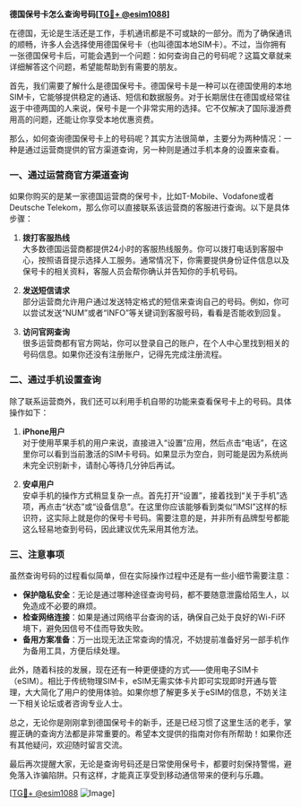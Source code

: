 **德国保号卡怎么查询号码[[TG💪+ @esim1088](https://t.me/s/esim1088)]**

在德国，无论是生活还是工作，手机通讯都是不可或缺的一部分。而为了确保通讯的顺畅，许多人会选择使用德国保号卡（也叫德国本地SIM卡）。不过，当你拥有一张德国保号卡后，可能会遇到一个问题：如何查询自己的号码呢？这篇文章就来详细解答这个问题，希望能帮助到有需要的朋友。

首先，我们需要了解什么是德国保号卡。德国保号卡是一种可以在德国使用的本地SIM卡，它能够提供稳定的通话、短信和数据服务。对于长期居住在德国或经常往返于中德两国的人来说，保号卡是一个非常实用的选择。它不仅解决了国际漫游费用高的问题，还能让你享受本地优惠资费。

那么，如何查询德国保号卡上的号码呢？其实方法很简单，主要分为两种情况：一种是通过运营商提供的官方渠道查询，另一种则是通过手机本身的设置来查看。

### 一、通过运营商官方渠道查询

如果你购买的是某一家德国运营商的保号卡，比如T-Mobile、Vodafone或者Deutsche Telekom，那么你可以直接联系该运营商的客服进行查询。以下是具体步骤：

1. **拨打客服热线**  
   大多数德国运营商都提供24小时的客服热线服务。你可以拨打电话到客服中心，按照语音提示选择人工服务。通常情况下，你需要提供身份证件信息以及保号卡的相关资料，客服人员会帮你确认并告知你的手机号码。

2. **发送短信请求**  
   部分运营商允许用户通过发送特定格式的短信来查询自己的号码。例如，你可以尝试发送“NUM”或者“INFO”等关键词到客服号码，看看是否能收到回复。

3. **访问官网查询**  
   很多运营商都有官方网站，你可以登录自己的账户，在个人中心里找到相关的号码信息。如果你还没有注册账户，记得先完成注册流程。

### 二、通过手机设置查询

除了联系运营商外，我们还可以利用手机自带的功能来查看保号卡上的号码。具体操作如下：

1. **iPhone用户**  
   对于使用苹果手机的用户来说，直接进入“设置”应用，然后点击“电话”，在这里你可以看到当前激活的SIM卡号码。如果显示为空白，则可能是因为系统尚未完全识别新卡，请耐心等待几分钟后再试。

2. **安卓用户**  
   安卓手机的操作方式稍显复杂一点。首先打开“设置”，接着找到“关于手机”选项，再点击“状态”或“设备信息”。在这里你应该能够看到类似“IMSI”这样的标识符，这实际上就是你的保号卡号码。需要注意的是，并非所有品牌型号都能这么轻易地查到号码，因此建议优先采用其他方法。

### 三、注意事项

虽然查询号码的过程看似简单，但在实际操作过程中还是有一些小细节需要注意：

- **保护隐私安全**：无论是通过哪种途径查询号码，都不要随意泄露给陌生人，以免造成不必要的麻烦。
- **检查网络连接**：如果是通过网络平台查询的话，确保自己处于良好的Wi-Fi环境下，避免因信号不佳而导致失败。
- **备用方案准备**：万一出现无法正常查询的情况，不妨提前准备好另一部手机作为备用工具，方便后续处理。

此外，随着科技的发展，现在还有一种更便捷的方式——使用电子SIM卡（eSIM）。相比于传统物理SIM卡，eSIM无需实体卡片即可实现即时开通与管理，大大简化了用户的使用体验。如果你想了解更多关于eSIM的信息，不妨关注一下相关论坛或者咨询专业人士。

总之，无论你是刚刚拿到德国保号卡的新手，还是已经习惯了这里生活的老手，掌握正确的查询方法都是非常重要的。希望本文提供的指南对你有所帮助！如果你还有其他疑问，欢迎随时留言交流。

最后再次提醒大家，无论是查询号码还是日常使用保号卡，都要时刻保持警惕，避免落入诈骗陷阱。只有这样，才能真正享受到移动通信带来的便利与乐趣。

[[TG💪+ @esim1088](https://t.me/s/esim1088) ![Image](https://i.postimg.cc/4NQfJmqS/Snipaste-2025-05-13-00-14-12.png)]